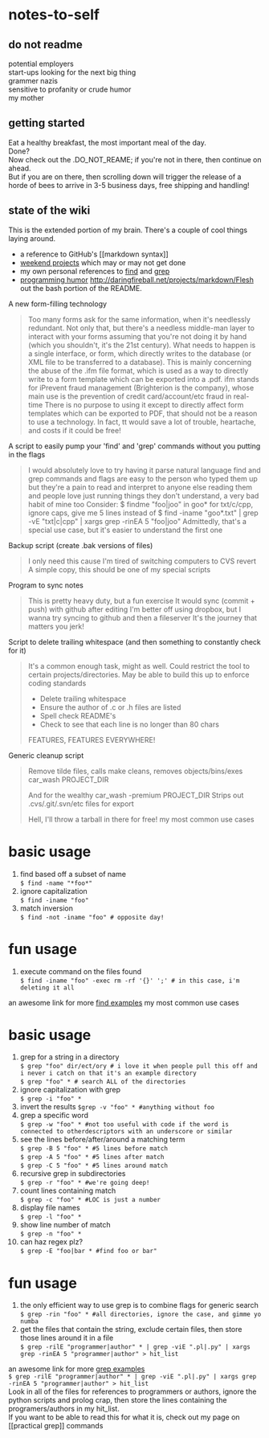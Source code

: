 notes-to-self
=============

do not readme
-------------
potential employers  
start-ups looking for the next big thing  
grammer nazis  
sensitive to profanity or crude humor  
my mother  

getting started
---------------
Eat a healthy breakfast, the most important meal of the day.  
Done?  
Now check out the .DO_NOT_REAME; if you're not in there, then continue on ahead.  
But if you are on there, then scrolling down will trigger the release of a horde of bees to arrive in 3-5 business days, free shipping and handling!

state of the wiki
-----------------
This is the extended portion of my brain. There's a couple of cool things laying around.  
* a reference to GitHub's [[markdown syntax]]
* [weekend projects](https://github.com/SuitAndThai/notes-to-self/wiki/dime-a-dozen-ideas-for-interesting-weekend-projects) which may or may not get done
* my own personal references to [find](https://github.com/SuitAndThai/notes-to-self/wiki/practical-find) and [grep](https://github.com/SuitAndThai/notes-to-self/wiki/practical-grep)
* [programming humor](https://github.com/SuitAndThai/notes-to-self/wiki/don%27t-ask,-don%27t-tell)
http://daringfireball.net/projects/markdown/Flesh out the bash portion of the README.

A new form-filling technology
> Too many forms ask for the same information, when it's needlessly redundant.
> Not only that, but there's a needless middle-man layer to interact with your forms
> assuming that you're not doing it by hand (which you shouldn't, it's the 21st century).
> What needs to happen is a single interface, or form, which directly writes to the
> database (or XML file to be transferred to a database).
> This is mainly concerning the abuse of the .ifm file format, which is used as a way to
> directly write to a form template which can be exported into a .pdf.
> ifm stands for iPrevent fraud management (Brighterion is the company), whose main use
> is the prevention of credit card/account/etc fraud in real-time
> There is no purpose to using it except to directly affect form templates which can be
> exported to PDF, that should not be a reason to use a technology.
> In fact, tt would save a lot of trouble, heartache, and costs if it could be free!

A script to easily pump your 'find' and 'grep' commands without you putting in the flags
> I would absolutely love to try having it parse natural language
> find and grep commands and flags are easy to the person who typed them up
> but they're a pain to read and interpret to anyone else reading them
> and people love just running things they don't understand, a very bad habit of mine too
> Consider:
> $ findme "foo|joo" in goo* for txt/c/cpp, ignore caps, give me 5 lines
> instead of
> $ find -iname "goo*.txt" | grep -vE "txt|c|cpp" | xargs grep -rinEA 5 "foo|joo"
> Admittedly, that's a special use case, but it's easier to understand the first one

Backup script (create .bak versions of files)
> I only need this cause I'm tired of switching computers to CVS revert
> A simple copy, this should be one of my special scripts

Program to sync notes
> This is pretty heavy duty, but a fun exercise
> It would sync (commit + push) with github after editing
> I'm better off using dropbox, but I wanna try syncing to github and then a fileserver
> It's the journey that matters you jerk!

Script to delete trailing whitespace (and then something to constantly check for it)
> It's a common enough task, might as well.
> Could restrict the tool to certain projects/directories.
> May be able to build this up to enforce coding standards
> - Delete trailing whitespace
> - Ensure the author of .c or .h files are listed
> - Spell check README's
> - Check to see that each line is no longer than 80 chars
>
>  FEATURES, FEATURES EVERYWHERE!

Generic cleanup script
> Remove tilde files, calls make cleans, removes objects/bins/exes
> car_wash PROJECT_DIR
>
> And for the wealthy
> car_wash -premium PROJECT_DIR
> Strips out .cvs/.git/.svn/etc files for export
>
> Hell, I'll throw a tarball in there for free!
my most common use cases  

# basic usage  
1. find based off a subset of name  
`$ find -name "*foo*"`  
2. ignore capitalization  
`$ find -iname "foo"`  
3.  match inversion  
`$ find -not -iname "foo" # opposite day!`  

# fun usage  
1. execute command on the files found  
`$ find -iname "foo" -exec rm -rf '{}' ';' # in this case, i'm deleting it all`  

an awesome link for more [find examples](http://www.thegeekstuff.com/2009/03/15-practical-linux-find-command-examples/)  my most common use cases

# basic usage  
1. grep for a string in a directory  
`$ grep "foo" dir/ect/ory # i love it when people pull this off and i never i catch on that it's an example directory`  
`$ grep "foo" * # search ALL of the directories`
2. ignore capitalization with grep  
`$ grep -i "foo" *`  
3. invert the results
`$grep -v "foo" * #anything without foo`
3. grep a specific word  
`$ grep -w "foo" * #not too useful with code if the word is connected to otherdescriptors with an underscore or similar`  
4. see the lines before/after/around a matching term  
`$ grep -B 5 "foo" * #5 lines before match`  
`$ grep -A 5 "foo" * #5 lines after match`  
`$ grep -C 5 "foo" * #5 lines around match`  
5. recursive grep in subdirectories  
`$ grep -r "foo" * #we're going deep!`  
6. count lines containing match  
`$ grep -c "foo" * #LOC is just a number`  
7. display file names  
`$ grep -l "foo" *`  
8. show line number of match  
`$ grep -n "foo" *`  
9. can haz regex plz?  
`$ grep -E "foo|bar * #find foo or bar"`

# fun usage  
1. the only efficient way to use grep is to combine flags for generic search  
`$ grep -rin "foo" * #all directories, ignore the case, and gimme yo numba`  
2. get the files that contain the string, exclude certain files, then store those lines around it in a file  
`$ grep -rilE "programmer|author" * | grep -viE ".pl|.py" | xargs grep -rinEA 5 "programmer|author" > hit_list`  

an awesome link for more [grep examples](http://www.thegeekstuff.com/2009/03/15-practical-unix-grep-command-examples/)  
`$ grep -rilE "programmer|author" * | grep -viE ".pl|.py" | xargs grep -rinEA 5 "programmer|author" > hit_list`  
Look in all of the files for references to programmers or authors, ignore the python scripts and prolog crap, then store the lines containing the programers/authors in my hit_list.  
If you want to be able to read this for what it is, check out my page on [[practical grep]] commands  